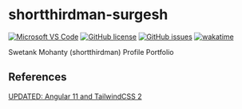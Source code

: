 # shortthirdman-surgesh

[![Microsoft VS Code](https://badges.aleen42.com/src/visual_studio_code.svg)](https://code.visualstudio.com/)
[![GitHub license](https://img.shields.io/github/license/shortthirdman/shortthirdman-surgesh)](https://github.com/shortthirdman/shortthirdman-surgesh/blob/main/LICENSE)
[![GitHub issues](https://img.shields.io/github/issues/shortthirdman/shortthirdman-surgesh)](https://github.com/shortthirdman/shortthirdman-surgesh/issues)
[![wakatime](https://wakatime.com/badge/github/shortthirdman/shortthirdman-surgesh.svg)](https://wakatime.com/badge/github/shortthirdman/shortthirdman-surgesh)

Swetank Mohanty (shortthirdman) Profile Portfolio

## References

[UPDATED: Angular 11 and TailwindCSS 2](https://jacobneterer.medium.com/angular-and-tailwindcss-2388fb6e0bab)
